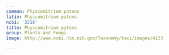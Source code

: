 ```yaml
---
common: Physcomitrium patens
latin: Physcomitrium patens
ncbi: '3218'
title: Physcomitrium patens
group: Plants and Fungi
image: http://www.ncbi.nlm.nih.gov/Taxonomy/taxi/images/4233

---
```

